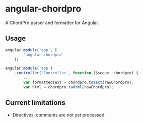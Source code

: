 # angular-chordpro

A ChordPro parser and formatter for Angular.

## Usage

```javascript
angular.module('app', [
        'angular-chordpro'
    ])

angular.module('app')
    .controller('Controller', function ($scope, chordpro) {
		...
        var formattedText = chordpro.toText(rawChordpro);
        var html = chordpro.toHtml(rawChordpro);
```
        
## Current limitations

 - Directives, comments are not yet processed.
